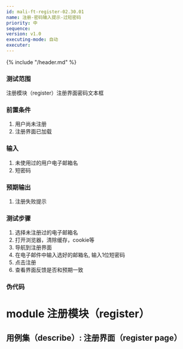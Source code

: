 ```yaml
---
id: mali-ft-register-02.30.01
name: 注册-密码输入提示-过短密码
priority: 中
sequence: 
version: v1.0
executing-mode: 自动
executer: 
---
```


{% include "/header.md" %}

### 测试范围
  注册模块（register）注册界面密码文本框

### 前置条件
1. 用户尚未注册
2. 注册界面已加载

### 输入
1. 未使用过的用户电子邮箱名
2. 短密码

### 预期输出
1. 注册失败提示

### 测试步骤
1. 选择未注册过的电子邮箱名
2. 打开浏览器，清除缓存，cookie等
3. 导航到注册界面
4. 在电子邮件中输入选好的邮箱名, 输入1位短密码
5. 点击注册
6. 查看界面反馈是否和预期一致


### 伪代码

# module 注册模块（register）
## 用例集（describe）:  注册界面（register page）
